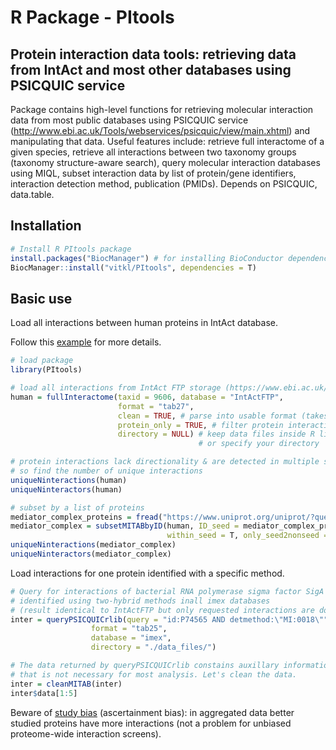 # R Package - PItools
## Protein interaction data tools: retrieving data from IntAct and most other databases using PSICQUIC service

Package contains high-level functions for retrieving molecular interaction data from most public databases using PSICQUIC service (http://www.ebi.ac.uk/Tools/webservices/psicquic/view/main.xhtml) and manipulating that data. Useful features include: retrieve full interactome of a given species, retrieve all interactions between two taxonomy groups (taxonomy structure-aware search), query molecular interaction databases using MIQL, subset interaction data by list of protein/gene identifiers, interaction detection method, publication (PMIDs).
    Depends on PSICQUIC, data.table.  

## Installation

```r
# Install R PItools package
install.packages("BiocManager") # for installing BioConductor dependencies
BiocManager::install("vitkl/PItools", dependencies = T)
```

## Basic use

Load all interactions between human proteins in IntAct database.

Follow this [example](https://vitkl.github.io/PItools/articles/articles/Full_interactomes_interspecies.html) for more details.  

```r
# load package
library(PItools)

# load all interactions from IntAct FTP storage (https://www.ebi.ac.uk/intact/downloads)
human = fullInteractome(taxid = 9606, database = "IntActFTP",
                        format = "tab27",
                        clean = TRUE, # parse into usable format (takes 5-10 minutes)
                        protein_only = TRUE, # filter protein interactions
                        directory = NULL) # keep data files inside R library, 
                                          # or specify your directory 
```
```r
# protein interactions lack directionality & are detected in multiple studies
# so find the number of unique interactions
uniqueNinteractions(human)
uniqueNinteractors(human)
```
```r
# subset by a list of proteins
mediator_complex_proteins = fread("https://www.uniprot.org/uniprot/?query=GO:0016592%20AND%20taxonomy:9606&format=tab&columns=id")
mediator_complex = subsetMITABbyID(human, ID_seed = mediator_complex_proteins$Entry,
                                   within_seed = T, only_seed2nonseed = F)
uniqueNinteractions(mediator_complex)
uniqueNinteractors(mediator_complex)
```

Load interactions for one protein identified with a specific method.

```r
# Query for interactions of bacterial RNA polymerase sigma factor SigA 
# identified using two-hybrid methods inall imex databases 
# (result identical to IntActFTP but only requested interactions are downloaded)
inter = queryPSICQUICrlib(query = "id:P74565 AND detmethod:\"MI:0018\"",
                  format = "tab25",
                  database = "imex",
                  directory = "./data_files/")
```
```r
# The data returned by queryPSICQUICrlib constains auxillary information 
# that is not necessary for most analysis. Let's clean the data.
inter = cleanMITAB(inter)
inter$data[1:5]
```

Beware of [study bias](https://vitkl.github.io/PItools/articles/articles/study_bias_doc.html) (ascertainment bias): in aggregated data better studied proteins have more interactions (not a problem for unbiased proteome-wide interaction screens).  
